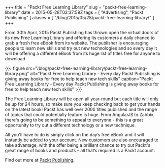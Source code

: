 +++
title = "Packt Free Learning Library"
slug = "packt-free-learning-library"
date = 2015-05-28T03:37:59Z
tags = [ "Advertising", "Packt Publishing" ]
aliases = [ "/blog/2015/05/28/packt-free-learning-library/" ]
+++

From 30th April, 2015 Packt Publishing has thrown open the virtual doors of its new Free Learning Library and offering its customers a daily chance to grab a fresh free eBook from its website. The publisher is encouraging people to learn new skills and try out new technologies and so every day it will be offering a different eBook from its huge list of titles free for anyone to download.

{{< figure src="/blog/packt-free-learning-library/packt-free-learning-library.png" alt="Packt Free Learning Library - Every day Packt Publishing is giving away books for free to help teach new tech skills" caption="Packt Free Learning Library - Every day Packt Publishing is giving away books for free to help teach new tech skills" >}}

<!--more-->

The Free Learning Library will be open all year-round but each title will only be up for 24 hours, so make sure you keep checking back to get your hands on the latest book! Packt has well over 2000 titles published and the range of topics that could potentially feature is huge. From AngularJS to Zabbix, there's going to be something to appeal to everyone - this is a great opportunity to try out a different technology or a new technique.

All you'll have to do is simply click on the day’s free eBook and it will instantly be added to your account. New customers are also encouraged to take advantage, with the offer being a brilliant chance to try out Packt's great range of books and products – all that’s required is a Packt account.

Find out more at [Packt Publishing](http://bit.ly/1erskqG).
